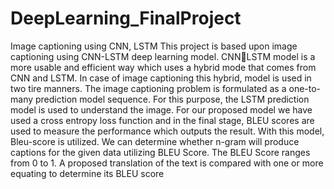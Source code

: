 # DeepLearning_FinalProject
Image captioning using CNN, LSTM
This project is based upon image captioning using CNN-LSTM deep learning model. CNNLSTM model is a more usable and efficient way which uses a hybrid mode that comes from CNN and LSTM. In case of image captioning this hybrid, model is used in two tire manners. The image captioning problem is formulated as a one-to-many prediction model sequence. For this purpose, the LSTM prediction model is used to understand the image.
For our proposed model we have used a cross entropy loss function and in the final stage, BLEU scores are used to measure the performance which outputs the result. With this model, Bleu-score is utilized. We can determine whether n-gram will produce captions for the given data utilizing BLEU Score. The BLEU Score ranges from 0 to 1. A proposed translation of the text is compared with one or more equating to determine its BLEU score
